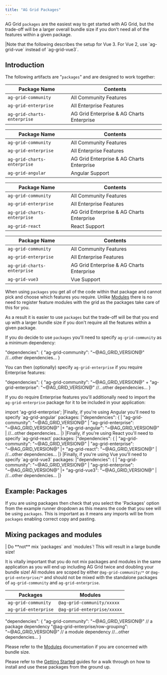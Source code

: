 ```yaml
---
title: "AG Grid Packages"
---
```


AG Grid `packages` are the easiest way to get started with AG Grid, but the trade-off will be a larger overall bundle size if you don't need all of the features within a given package.

<framework-specific-section frameworks="vue">
<note>
|Note that the following describes the setup for Vue 3. For Vue 2, use `ag-grid-vue` instead of `ag-grid-vue3`.
</note>
</framework-specific-section>

## Introduction

The following artifacts are "`packages`" and are designed to work together:

<framework-specific-section frameworks="javascript">
<table>
    <thead>
    <tr>
        <th>Package Name</th>
        <th>Contents</th>
    </tr>
    </thead>
    <tbody>
    <tr>
        <td><code>ag-grid-community</code></td>
        <td>All Community Features</td>
    </tr>
    <tr>
        <td><code>ag-grid-enterprise</code></td>
        <td>All Enterprise Features</td>
    </tr>
    <tr>
        <td><code>ag-grid-charts-enterprise</code></td>
        <td>AG Grid Enterprise & AG Charts Enterprise</td>
    </tr>
    </tbody>
</table>
</framework-specific-section>

<framework-specific-section frameworks="angular">
<table>
    <thead>
    <tr>
        <th>Package Name</th>
        <th>Contents</th>
    </tr>
    </thead>
    <tbody>
    <tr>
        <td><code>ag-grid-community</code></td>
        <td>All Community Features</td>
    </tr>
    <tr>
        <td><code>ag-grid-enterprise</code></td>
        <td>All Enterprise Features</td>
    </tr>
    <tr>
        <td><code>ag-grid-charts-enterprise</code></td>
        <td>AG Grid Enterprise & AG Charts Enterprise</td>
    </tr>
    <tr>
        <td><code>ag-grid-angular</code></td>
        <td>Angular Support</td>
    </tr>
    </tbody>
</table>
</framework-specific-section>

<framework-specific-section frameworks="react">
<table>
    <thead>
    <tr>
        <th>Package Name</th>
        <th>Contents</th>
    </tr>
    </thead>
    <tbody>
    <tr>
        <td><code>ag-grid-community</code></td>
        <td>All Community Features</td>
    </tr>
    <tr>
        <td><code>ag-grid-enterprise</code></td>
        <td>All Enterprise Features</td>
    </tr>
    <tr>
        <td><code>ag-grid-charts-enterprise</code></td>
        <td>AG Grid Enterprise & AG Charts Enterprise</td>
    </tr>
    <tr>
        <td><code>ag-grid-react</code></td>
        <td>React Support</td>
    </tr>
    </tbody>
</table>
</framework-specific-section>

<framework-specific-section frameworks="vue">
<table>
    <thead>
    <tr>
        <th>Package Name</th>
        <th>Contents</th>
    </tr>
    </thead>
    <tbody>
    <tr>
        <td><code>ag-grid-community</code></td>
        <td>All Community Features</td>
    </tr>
    <tr>
        <td><code>ag-grid-enterprise</code></td>
        <td>All Enterprise Features</td>
    </tr>
    <tr>
        <td><code>ag-grid-charts-enterprise</code></td>
        <td>AG Grid Enterprise & AG Charts Enterprise</td>
    </tr>
    <tr>
        <td><code>ag-grid-vue3</code></td>
        <td>Vue Support</td>
    </tr>
    </tbody>
</table>
</framework-specific-section>

When using `packages` you get all of the code within that package and cannot pick and choose which features you require. Unlike [Modules](/modules/) there is no need to register feature modules with the grid as the packages take care of this for you.

As a result it is easier to use `packages` but the trade-off will be that you end up with a larger bundle size if you don't require all the features within a given package.

If you do decide to use `packages` you'll need to specify `ag-grid-community` as a minimum dependency:

<snippet transform={false}>
"dependencies": {
    "ag-grid-community": "~@AG_GRID_VERSION@"
    //...other dependencies...
}
</snippet>

You can then (optionally) specify `ag-grid-enterprise` if you require Enterprise features:

<snippet transform={false} language="diff">
"dependencies": {
    "ag-grid-community": "~@AG_GRID_VERSION@"
+   "ag-grid-enterprise": "~@AG_GRID_VERSION@"
    //...other dependencies...
}
</snippet>

If you do require Enterprise features you'll additionally need to import the `ag-grid-enterprise` package for it to be included in your application:

<snippet transform={false}>
import 'ag-grid-enterprise';
</snippet>

<framework-specific-section frameworks="angular">
|Finally, if you're using Angular you'll need to specify `ag-grid-angular` packages:
</framework-specific-section>

<framework-specific-section frameworks="angular">
<snippet transform={false} language="diff">
|"dependencies": {
|    "ag-grid-community": "~@AG_GRID_VERSION@"
|    "ag-grid-enterprise": "~@AG_GRID_VERSION@"
|+   "ag-grid-angular": "~@AG_GRID_VERSION@"
|    //...other dependencies...
|}
</snippet>
</framework-specific-section>

<framework-specific-section frameworks="react">
|Finally, if you're using React you'll need to specify `ag-grid-react` packages:
</framework-specific-section>

<framework-specific-section frameworks="react">
<snippet transform={false} language="diff">
|"dependencies": {
|    "ag-grid-community": "~@AG_GRID_VERSION@"
|    "ag-grid-enterprise": "~@AG_GRID_VERSION@"
|+   "ag-grid-react": "~@AG_GRID_VERSION@"
|    //...other dependencies...
|}
</snippet>
</framework-specific-section>

<framework-specific-section frameworks="vue">
|Finally, if you're using Vue you'll need to specify `ag-grid-vue3` packages:
</framework-specific-section>

<framework-specific-section frameworks="vue">
<snippet transform={false} language="diff">
|"dependencies": {
|    "ag-grid-community": "~@AG_GRID_VERSION@"
|    "ag-grid-enterprise": "~@AG_GRID_VERSION@"
|+   "ag-grid-vue3": "~@AG_GRID_VERSION@"
|    //...other dependencies...
|}
</snippet>
</framework-specific-section>

## Example: Packages

If you are using packages then check that you select the 'Packages' option from the example runner dropdown as this means the code that you see will be using `packages`. This is important as it means any imports will be from `packages` enabling correct copy and pasting.

<image-caption src="package-example-runner.png" alt="Example Runner using Packages" maxWidth="90%" constrained="true" centered="true" toggleDarkMode="true"></image-caption>

## Mixing **packages** and **modules**

<warning>
| Do **not** mix `packages` and `modules`! This will result in a large bundle size!
</warning>

It is vitally important that you do not mix packages and modules in the same application as you will end up including AG Grid twice and doubling your bundle size! All modules are scoped by either `@ag-grid-community/*` or `@ag-grid-enterprise/*` and should not be mixed with the standalone packages of `ag-grid-community` and `ag-grid-enterprise`.

 | Packages             | Modules                     |
 | -------------------- | --------------------------- |
 | `ag-grid-community`  | `@ag-grid-community/xxxxx`  |
 | `ag-grid-enterprise` | `@ag-grid-enterprise/xxxxx` |


<snippet transform={false}> 
"dependencies": {
    "ag-grid-community": "~@AG_GRID_VERSION@" // a package dependency
    "@ag-grid-enterprise/row-grouping": "~@AG_GRID_VERSION@" // a module dependency
    //...other dependencies...
}
</snippet>

Please refer to the [Modules](/modules/) documentation if you are concerned with bundle size.

Please refer to the [Getting Started](/getting-started/) guides for a walk through on how to install and use these packages from the ground up.


